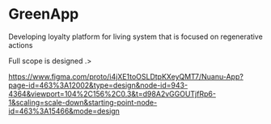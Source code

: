# GreenApp
Developing loyalty platform for living system that is focused on regenerative actions


Full scope is designed .>  

https://www.figma.com/proto/i4jXE1toOSLDtpKXeyQMT7/Nuanu-App?page-id=463%3A12002&type=design&node-id=943-4364&viewport=104%2C156%2C0.3&t=d98A2vGGOUTjfRp6-1&scaling=scale-down&starting-point-node-id=463%3A15466&mode=design

